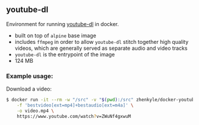## youtube-dl

Environment for running [youtube-dl](https://github.com/rg3/youtube-dl) in docker.

* built on top of `alpine` base image
* includes `ffmpeg` in order to allow `youtube-dl` stitch together high quality videos, which are generally served as separate audio and video tracks
* `youtube-dl` is the entrypoint of the image
* 124 MB

### Example usage:

Download a video:

```bash
$ docker run -it --rm -w "/src" -v "$(pwd):/src" zhenkyle/docker-youtube-dl \
    -f 'bestvideo[ext=mp4]+bestaudio[ext=m4a]' \
    -o video.mp4 \
    https://www.youtube.com/watch?v=ZWuNf4gxwuM
```
